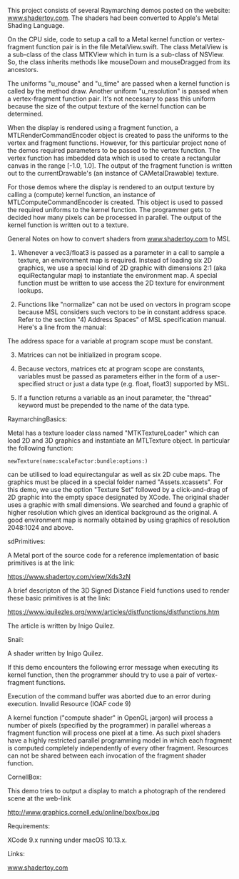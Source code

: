 This project consists of several Raymarching demos posted on the website: www.shadertoy.com. The shaders had been converted to Apple's Metal Shading Language.


On the CPU side, code to setup a call to a Metal kernel function or vertex-fragment function pair is in the file MetalView.swift. The class MetalView is a sub-class of the class MTKView which in turn is a sub-class of NSView. So, the class inherits methods like mouseDown and mouseDragged from its ancestors.

The uniforms "u_mouse" and "u_time" are passed when a kernel function is called by the method draw. Another uniform "u_resolution" is passed when a vertex-fragment function pair. It's not necessary to pass this uniform because the size of the output texture of the kernel function can be determined.

When the display is rendered using a fragment function, a MTLRenderCommandEncoder object is created to pass the uniforms to the vertex and fragment functions. However, for this particular project none of the demos required parameters to be passed to the vertex function. The vertex function has imbedded data which is used to create a rectangular canvas in the range [-1.0, 1.0]. The output of the fragment function is written out to the currentDrawable's (an instance of CAMetalDrawable) texture.

For those demos where the display is rendered to an output texture by calling a (compute) kernel function, an instance of MTLComputeCommandEncoder is created. This object is used to passed the required uniforms to the kernel function. The programmer gets to decided how many pixels can be processed in parallel.
The output of the kernel function is written out to a texture.


General Notes on how to convert shaders from www.shadertoy.com to MSL


1) Whenever a vec3/float3 is passed as a parameter in a call to sample a texture, an environment map is required. Instead of loading six 2D graphics, we use a special kind of 2D graphic with dimensions 2:1 (aka equiRectangular map) to instantiate the environment map. A special function must be written to use access the 2D texture for environment lookups.

2) Functions like "normalize" can not be used on vectors in program scope because MSL considers such vectors to be in constant address space. Refer to the section "4) Address Spaces" of MSL specification manual. Here's a line from the manual:

The address space for a variable at program scope must be constant.

3) Matrices can not be initialized in program scope.

4) Because vectors, matrices etc at program scope are constants, variables must be passed as parameters either in the form of a user-specified struct or just a data type (e.g. float, float3) supported by MSL.

5) If a function returns a variable as an inout parameter, the "thread" keyword must be prepended to the name of the data type.




RaymarchingBasics:

Metal has a texture loader class named "MTKTextureLoader" which can load 2D and 3D graphics and instantiate an MTLTexture object.  In particular the following function:

	newTexture(name:scaleFactor:bundle:options:)

can be utilised to load equirectangular as well as six 2D cube maps. The graphics must be placed in a special folder named "Assets.xcassets". For this demo, we use the option "Texture Set" followed by a click-and-drag of 2D graphic into the empty space designated by XCode. The original shader uses a graphic with small dimensions. We searched and found a graphic of higher resolution which gives an identical background as the original. A good environment map is normally obtained by using graphics of resolution 2048:1024 and above.



sdPrimitives:

A Metal port of the source code for a reference implementation of basic primitives is at the link:

https://www.shadertoy.com/view/Xds3zN


A brief descripton of the 3D Signed Distance Field functions used to render these basic primitives is at the link:

https://www.iquilezles.org/www/articles/distfunctions/distfunctions.htm


The article is written by Inigo Quilez.



Snail: 

A shader written by Inigo Quilez.

If this demo encounters the following error message when executing its kernel function, then the programmer should try to use a pair of vertex-fragment functions.

Execution of the command buffer was aborted due to an error during execution. Invalid Resource (IOAF code 9)


A kernel function ("compute shader" in OpenGL jargon) will process a number of pixels (specified by the programmer) in parallel whereas a fragment function will process one pixel at a time. As such pixel shaders have a highly restricted parallel programming model in which each fragment is computed completely independently of every other fragment. Resources can not be shared between each invocation of the fragment shader function.



CornellBox:

This demo tries to output a display to match a photograph of the rendered scene at the web-link

http://www.graphics.cornell.edu/online/box/box.jpg



Requirements:

XCode 9.x running under macOS 10.13.x.


Links:

www.shadertoy.com


